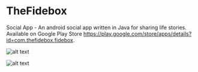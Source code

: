 # TheFidebox
Social App - 
An android social app written in Java for sharing life stories. Available on Google Play Store https://play.google.com/store/apps/details?id=com.thefidebox.fidebox.

![alt text](https://firebasestorage.googleapis.com/v0/b/quotation-b50b3.appspot.com/o/fidebox1.webp?alt=media&token=48ee8014-a8d7-4f8b-b49d-941c37ec5675)






![alt text](https://firebasestorage.googleapis.com/v0/b/quotation-b50b3.appspot.com/o/fidebox3.webp?alt=media&token=4c868f06-5744-4be9-bf17-8a96fe88b12e)
